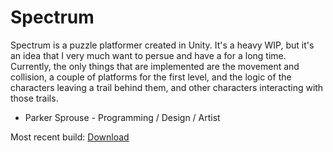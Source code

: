 # Spectrum
Spectrum is a puzzle platformer created in Unity. It's a heavy WIP, but it's an idea that I very much want to persue and have a for a long time.<br />
Currently, the only things that are implemented are the movement and collision, a couple of platforms for the first level, and the logic of the characters leaving a trail behind them, and other characters interacting with those trails.

- Parker Sprouse - Programming / Design / Artist

Most recent build: [Download](https://github.com/parkersprouse/Spectrum/releases/tag/v0.1.0-prototype)
